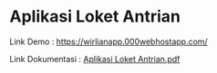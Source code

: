 # Aplikasi Loket Antrian

Link Demo : https://wirlianapp.000webhostapp.com/

Link Dokumentasi : [Aplikasi Loket Antrian.pdf](https://github.com/Wirlian/antrianapp/files/9099141/Aplikasi.Loket.Antrian.pdf)
